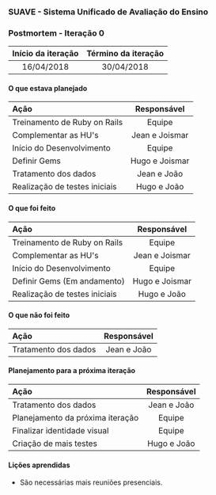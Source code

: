 ### SUAVE - Sistema Unificado de Avaliação do Ensino

### Postmortem - Iteração 0


|Início da iteração | Término da iteração|
|:-----------------:|:------------------:|
|    16/04/2018     |     30/04/2018	 |

#### O que estava planejado
|					Ação | Responsável|
|:-------------------------------------------|:----------:|
|Treinamento de Ruby on Rails | Equipe        |
|Complementar as HU's	      | Jean e Joismar|
|Início do Desenvolvimento    | Equipe        |
|Definir Gems 		      | Hugo e Joismar|
|Tratamento dos dados 	      | Jean e João   |
|Realização de testes iniciais| Hugo e João   |

#### O que foi feito
|								Ação | Responsável |
|:-------------------------------------------|:----------:|
|Treinamento de Ruby on Rails | Equipe        |
|Complementar as HU's	      | Jean e Joismar|
|Início do Desenvolvimento    | Equipe        |
|Definir Gems (Em andamento)		      | Hugo e Joismar|
|Realização de testes iniciais| Hugo e João   |

#### O que não foi feito
|			Ação | Responsável|
|:---------------------------|:----------:|
|Tratamento dos dados 	      | Jean e João   |

#### Planejamento para a próxima iteração
|			 Ação | Responsável   |
|:----------------------------|:-------------:|
|Tratamento dos dados 	      | Jean e João   |
|Planejamento da próxima iteração | Equipe|
|Finalizar identidade visual| Equipe|
|Criação de mais testes| Hugo e João|

#### Lições aprendidas
* São necessárias mais reuniões presenciais.
